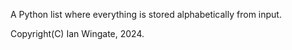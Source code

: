 A Python list where everything is stored alphabetically from input.

Copyright(C) Ian Wingate, 2024.
